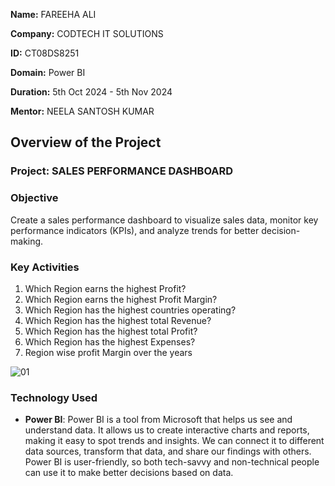 **Name:** FAREEHA ALI

**Company:** CODTECH IT SOLUTIONS

**ID:** CT08DS8251

**Domain:** Power BI

**Duration:** 5th Oct 2024 - 5th Nov 2024

**Mentor:** NEELA SANTOSH KUMAR

## Overview of the Project

### Project: SALES PERFORMANCE DASHBOARD

### Objective
Create a sales performance dashboard to visualize sales data, monitor key performance indicators (KPIs), and analyze trends for better decision-making.

### Key Activities
1. Which Region earns the highest Profit?
2. Which Region earns the highest Profit Margin?
3.  Which Region has the highest countries operating?
4.  Which Region has the highest total Revenue?
5.  Which Region has the highest total Profit?
6.  Which Region has the highest Expenses?
7.  Region wise profit Margin over the years

![01](https://github.com/user-attachments/assets/3d748373-fb7c-4582-a46b-36d7c721a7ef)

### Technology Used
- **Power BI**: Power BI is a tool from Microsoft that helps us see and understand data. It allows us to create interactive charts and reports, making it easy to spot trends and insights. We can connect it to different data sources, transform that data, and share our findings with others. Power BI is user-friendly, so both tech-savvy and non-technical people can use it to make better decisions based on data.

